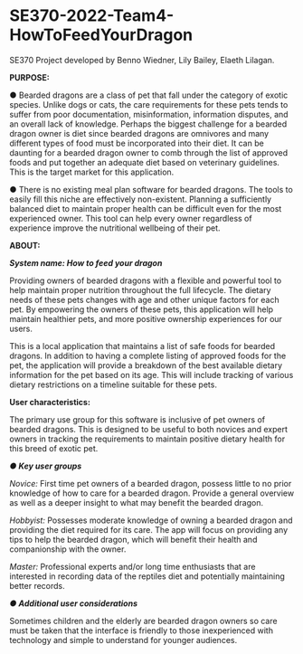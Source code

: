 # SE370-2022-Team4-HowToFeedYourDragon
SE370 Project developed by Benno Wiedner, Lily Bailey, Elaeth Lilagan. 

**PURPOSE:**

● Bearded dragons are a class of pet that fall under the category of exotic species. Unlike
dogs or cats, the care requirements for these pets tends to suffer from poor
documentation, misinformation, information disputes, and an overall lack of knowledge.
Perhaps the biggest challenge for a bearded dragon owner is diet since bearded dragons
are omnivores and many different types of food must be incorporated into their diet. It
can be daunting for a bearded dragon owner to comb through the list of approved foods
and put together an adequate diet based on veterinary guidelines. This is the target
market for this application.

● There is no existing meal plan software for bearded dragons. The tools to easily fill this
niche are effectively non-existent. Planning a sufficiently balanced diet to maintain
proper health can be difficult even for the most experienced owner. This tool can help
every owner regardless of experience improve the nutritional wellbeing of their pet.

**ABOUT:** 

***System name: How to feed your dragon***

Providing owners of bearded dragons with a flexible and powerful tool to help maintain
proper nutrition throughout the full lifecycle. The dietary needs of these pets changes
with age and other unique factors for each pet. By empowering the owners of these pets,
this application will help maintain healthier pets, and more positive ownership
experiences for our users.

This is a local application that maintains a list of safe foods for bearded dragons. In
addition to having a complete listing of approved foods for the pet, the application will
provide a breakdown of the best available dietary information for the pet based on its age.
This will include tracking of various dietary restrictions on a timeline suitable for these
pets.

**User characteristics:**

The primary use group for this software is inclusive of pet owners of bearded dragons. This is designed to be useful to both novices and expert owners in tracking the     requirements to maintain positive dietary health for this breed of exotic pet.

   ***● Key user groups***

   *Novice:* First time pet owners of a bearded dragon, possess little to no prior knowledge of how to care for a bearded dragon. Provide a general overview as well as a deeper    insight to what may benefit the bearded dragon.
   
   *Hobbyist:* Possesses moderate knowledge of owning a bearded dragon and providing the diet required for its care. The app will focus on providing any tips to help the bearded dragon, which will benefit their health and companionship with the owner. 
   
   *Master:* Professional experts and/or long time enthusiasts that are interested in recording data of the reptiles diet and potentially maintaining better records.

   ***● Additional user considerations***

   Sometimes children and the elderly are bearded dragon owners so care must be taken that the interface is friendly to those inexperienced with technology and simple to understand for younger audiences.
